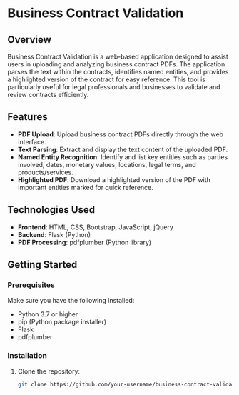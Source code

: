 # Business Contract Validation

## Overview

Business Contract Validation is a web-based application designed to assist users in uploading and analyzing business contract PDFs. The application parses the text within the contracts, identifies named entities, and provides a highlighted version of the contract for easy reference. This tool is particularly useful for legal professionals and businesses to validate and review contracts efficiently.

## Features

- **PDF Upload**: Upload business contract PDFs directly through the web interface.
- **Text Parsing**: Extract and display the text content of the uploaded PDF.
- **Named Entity Recognition**: Identify and list key entities such as parties involved, dates, monetary values, locations, legal terms, and products/services.
- **Highlighted PDF**: Download a highlighted version of the PDF with important entities marked for quick reference.

## Technologies Used

- **Frontend**: HTML, CSS, Bootstrap, JavaScript, jQuery
- **Backend**: Flask (Python)
- **PDF Processing**: pdfplumber (Python library)

## Getting Started

### Prerequisites

Make sure you have the following installed:

- Python 3.7 or higher
- pip (Python package installer)
- Flask
- pdfplumber

### Installation

1. Clone the repository:
   ```sh
   git clone https://github.com/your-username/business-contract-validation.git
